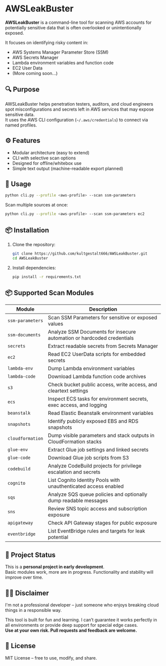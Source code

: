 # AWSLeakBuster

**AWSLeakBuster** is a command-line tool for scanning AWS accounts for potentially sensitive data that is often overlooked or unintentionally exposed.

It focuses on identifying risky content in:

- AWS Systems Manager Parameter Store (SSM)
- AWS Secrets Manager
- Lambda environment variables and function code
- EC2 User Data
- (More coming soon...)

## 🔍 Purpose

AWSLeakBuster helps penetration testers, auditors, and cloud engineers spot misconfigurations and secrets left in AWS services that may expose sensitive data.  
It uses the AWS CLI configuration (`~/.aws/credentials`) to connect via named profiles.

## ⚙️ Features

- Modular architecture (easy to extend)
- CLI with selective scan options
- Designed for offline/whitebox use
- Simple text output (machine-readable export planned)

## 🚀 Usage

```bash
python cli.py --profile <aws-profile> --scan ssm-parameters
```

Scan multiple sources at once:

```bash
python cli.py --profile <aws-profile> --scan ssm-parameters ec2
```

## 📦 Installation

1. Clone the repository:
   ```bash
   git clone https://github.com/kultgestalt666/AWSLeakBuster.git
   cd AWSLeakBuster
   ```

2. Install dependencies:
   ```bash
   pip install -r requirements.txt
   ```

## 📦 Supported Scan Modules

| Module           | Description                                                                |
|------------------|----------------------------------------------------------------------------|
| `ssm-parameters` | Scan SSM Parameters for sensitive or exposed values                        |
| `ssm-documents`  | Analyze SSM Documents for insecure automation or hardcoded credentials     |
| `secrets`        | Extract readable secrets from Secrets Manager                              |
| `ec2`            | Read EC2 UserData scripts for embedded secrets                             |
| `lambda-env`     | Dump Lambda environment variables                                          |
| `lambda-code`    | Download Lambda function code archives                                     |
| `s3`             | Check bucket public access, write access, and cleartext settings           |
| `ecs`            | Inspect ECS tasks for environment secrets, exec access, and logging        |
| `beanstalk`      | Read Elastic Beanstalk environment variables                               |
| `snapshots`      | Identify publicly exposed EBS and RDS snapshots                            |
| `cloudformation` | Dump visible parameters and stack outputs in CloudFormation stacks         |
| `glue-env`       | Extract Glue job settings and linked secrets                               |
| `glue-code`      | Download Glue job scripts from S3                                          |
| `codebuild`      | Analyze CodeBuild projects for privilege escalation and secrets            |
| `cognito`        | List Cognito Identity Pools with unauthenticated access enabled            |
| `sqs`            | Analyze SQS queue policies and optionally dump readable messages           |
| `sns`            | Review SNS topic access and subscription exposure                          |
| `apigateway`     | Check API Gateway stages for public exposure                               |
| `eventbridge`    | List EventBridge rules and targets for leak potential                      |


## 🧪 Project Status

This is a **personal project in early development**.  
Basic modules work, more are in progress. Functionality and stability will improve over time.

## 🙋‍♂️ Disclaimer

I'm not a professional developer – just someone who enjoys breaking cloud things in a responsible way.

This tool is built for fun and learning. I can’t guarantee it works perfectly in all environments or provide deep support for special edge cases.  
**Use at your own risk. Pull requests and feedback are welcome.**

## 📄 License

MIT License – free to use, modify, and share.
